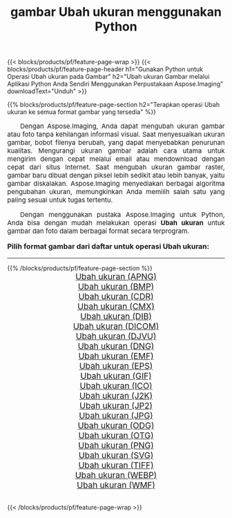 ﻿---
title: gambar Ubah ukuran menggunakan Python 
weight: 3920
url: /id/python-net/resize/ 
lang: id
langdirlevel: 2
locales: zh-hans,ja,it,ru,de,es,fr,nl,id,lt,pl,pt,vi,tr,ko,zh-hant,ar,hi,th,sv,cs,uk,he
description: Menerapkan pustaka Aspose.Imaging ke gambar dan foto Ubah ukuran menggunakan aplikasi Python dan API server Anda sendiri.
---

{{< blocks/products/pf/feature-page-wrap >}}
{{< blocks/products/pf/feature-page-header h1="Gunakan Python untuk Operasi Ubah ukuran pada Gambar" h2="Ubah ukuran Gambar melalui Aplikasi Python Anda Sendiri Menggunakan Perpustakaan Aspose.Imaging" downloadText="Unduh" >}}


{{% blocks/products/pf/feature-page-section  h2="Terapkan operasi Ubah ukuran ke semua format gambar yang tersedia" %}}
<p align="justify" style="text-indent:2em;font-size:15px;">
Dengan Aspose.Imaging, Anda dapat mengubah ukuran gambar atau foto tanpa kehilangan informasi visual. Saat menyesuaikan ukuran gambar, bobot filenya berubah, yang dapat menyebabkan penurunan kualitas. Mengurangi ukuran gambar adalah cara utama untuk mengirim dengan cepat melalui email atau mendownload dengan cepat dari situs Internet. Saat mengubah ukuran gambar raster, gambar baru dibuat dengan piksel lebih sedikit atau lebih banyak, yaitu gambar diskalakan. Aspose.Imaging menyediakan berbagai algoritma pengubahan ukuran, memungkinkan Anda memilih salah satu yang paling sesuai untuk tugas tertentu.
</p>
<p align="justify" style="text-indent:2em;font-size:15px;">
Dengan menggunakan pustaka Aspose.Imaging untuk Python, Anda bisa dengan mudah melakukan operasi <b>Ubah ukuran</b> untuk gambar dan foto dalam berbagai format secara terprogram.
</p>
<h3 style="margin-top:16px;">
Pilih format gambar dari daftar untuk operasi Ubah ukuran:
</h3>
<hr/>
{{% /blocks/products/pf/feature-page-section %}}
<div class="container-fluid productfamilypage bg-gray">
    <div class="convertypes bg-gray agp-content section">
        <div class="container">
		<div class="row other-converters" style="gap: 10px;font-size: 19px;text-align:center;">
		    <div class='col-md-3 other-converter remove-lp remove-rp'><a href="/imaging/id/python-net/resize/apng/" style="padding:15px;">Ubah ukuran (APNG)</a></div><div class='col-md-3 other-converter remove-lp remove-rp'><a href="/imaging/id/python-net/resize/bmp/" style="padding:15px;">Ubah ukuran (BMP)</a></div><div class='col-md-3 other-converter remove-lp remove-rp'><a href="/imaging/id/python-net/resize/cdr/" style="padding:15px;">Ubah ukuran (CDR)</a></div><div class='col-md-3 other-converter remove-lp remove-rp'><a href="/imaging/id/python-net/resize/cmx/" style="padding:15px;">Ubah ukuran (CMX)</a></div><div class='col-md-3 other-converter remove-lp remove-rp'><a href="/imaging/id/python-net/resize/dib/" style="padding:15px;">Ubah ukuran (DIB)</a></div><div class='col-md-3 other-converter remove-lp remove-rp'><a href="/imaging/id/python-net/resize/dicom/" style="padding:15px;">Ubah ukuran (DICOM)</a></div><div class='col-md-3 other-converter remove-lp remove-rp'><a href="/imaging/id/python-net/resize/djvu/" style="padding:15px;">Ubah ukuran (DJVU)</a></div><div class='col-md-3 other-converter remove-lp remove-rp'><a href="/imaging/id/python-net/resize/dng/" style="padding:15px;">Ubah ukuran (DNG)</a></div><div class='col-md-3 other-converter remove-lp remove-rp'><a href="/imaging/id/python-net/resize/emf/" style="padding:15px;">Ubah ukuran (EMF)</a></div><div class='col-md-3 other-converter remove-lp remove-rp'><a href="/imaging/id/python-net/resize/eps/" style="padding:15px;">Ubah ukuran (EPS)</a></div><div class='col-md-3 other-converter remove-lp remove-rp'><a href="/imaging/id/python-net/resize/gif/" style="padding:15px;">Ubah ukuran (GIF)</a></div><div class='col-md-3 other-converter remove-lp remove-rp'><a href="/imaging/id/python-net/resize/ico/" style="padding:15px;">Ubah ukuran (ICO)</a></div><div class='col-md-3 other-converter remove-lp remove-rp'><a href="/imaging/id/python-net/resize/j2k/" style="padding:15px;">Ubah ukuran (J2K)</a></div><div class='col-md-3 other-converter remove-lp remove-rp'><a href="/imaging/id/python-net/resize/jp2/" style="padding:15px;">Ubah ukuran (JP2)</a></div><div class='col-md-3 other-converter remove-lp remove-rp'><a href="/imaging/id/python-net/resize/jpg/" style="padding:15px;">Ubah ukuran (JPG)</a></div><div class='col-md-3 other-converter remove-lp remove-rp'><a href="/imaging/id/python-net/resize/odg/" style="padding:15px;">Ubah ukuran (ODG)</a></div><div class='col-md-3 other-converter remove-lp remove-rp'><a href="/imaging/id/python-net/resize/otg/" style="padding:15px;">Ubah ukuran (OTG)</a></div><div class='col-md-3 other-converter remove-lp remove-rp'><a href="/imaging/id/python-net/resize/png/" style="padding:15px;">Ubah ukuran (PNG)</a></div><div class='col-md-3 other-converter remove-lp remove-rp'><a href="/imaging/id/python-net/resize/svg/" style="padding:15px;">Ubah ukuran (SVG)</a></div><div class='col-md-3 other-converter remove-lp remove-rp'><a href="/imaging/id/python-net/resize/tiff/" style="padding:15px;">Ubah ukuran (TIFF)</a></div><div class='col-md-3 other-converter remove-lp remove-rp'><a href="/imaging/id/python-net/resize/webp/" style="padding:15px;">Ubah ukuran (WEBP)</a></div><div class='col-md-3 other-converter remove-lp remove-rp'><a href="/imaging/id/python-net/resize/wmf/" style="padding:15px;">Ubah ukuran (WMF)</a></div>
                </div>
        </div>
    </div>
</div>
<br/>

{{< /blocks/products/pf/feature-page-wrap >}}
